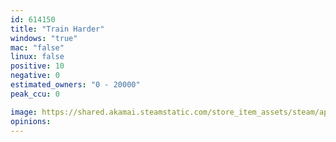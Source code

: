 ```yaml
---
id: 614150
title: "Train Harder"
windows: "true"
mac: "false"
linux: false
positive: 10
negative: 0
estimated_owners: "0 - 20000"
peak_ccu: 0

image: https://shared.akamai.steamstatic.com/store_item_assets/steam/apps/614150/header.jpg?t=1570476463
opinions:
---
```

